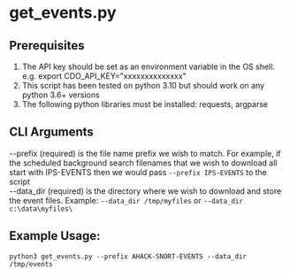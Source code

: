 # get_events.py

## Prerequisites
1. The API key should be set as an environment variable in the OS shell.  
   e.g. export CDO_API_KEY="xxxxxxxxxxxxxx"
2. This script has been tested on python 3.10 but should work on any python 3.6+ versions
3. The following python libraries must be installed: requests, argparse

## CLI Arguments
 --prefix (required) is the file name prefix we wish to match. For example, if the scheduled background search filenames that we wish to download all start with IPS-EVENTS then we would pass `--prefix IPS-EVENTS` to the script  
 --data_dir (required) is the directory where we wish to download and store the event files. Example: `--data_dir /tmp/myfiles` or `--data_dir c:\data\myfiles\`

## Example Usage:  
`python3 get_events.py --prefix AHACK-SNORT-EVENTS --data_dir /tmp/events`
 
